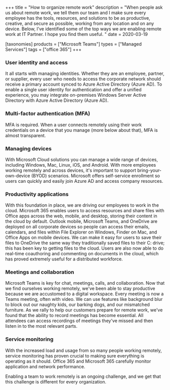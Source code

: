 +++
title = "How to organize remote work"
description = "When people ask us about remote work, we tell them our team and I make sure every employee has the tools, resources, and solutions to be as productive, creative, and secure as possible, working from any location and on any device. Below, I’ve identified some of the top ways we are enabling remote work at IT Partner. I hope you find them useful. "
date = 2020-03-19

[taxonomies]
products = ["Microsoft Teams"]
types = ["Managed Services"]
tags = ["office 365"]
+++

### User identity and access

It all starts with managing identities. Whether they are an employee,
partner, or supplier, every user who needs to access the corporate
network should receive a primary account synced to Azure Active
Directory (Azure AD). To enable a single user identity for
authentication and offer a unified experience, you may integrate
on-premises Windows Server Active Directory with Azure Active Directory
(Azure AD).

### Multi-factor authentication (MFA)

MFA is required. When a user connects remotely using their work
credentials on a device that you manage (more below about that), MFA
is almost transparent.

### Managing devices

With Microsoft Cloud solutions you can manage a wide range of devices,
including Windows, Mac, Linux, iOS, and Android. With more employees
working remotely and across devices, it's important to support
bring-your-own-device (BYOD) scenarios. Microsoft offers
self-service enrollment so users can quickly and easily join Azure AD
and access company resources.

### Productivity applications

With this foundation in place, we are driving our employees to work in
the cloud. Microsoft 365 enables users to access resources and share
files with Office apps across the web, mobile, and desktop, storing
their content in the cloud by default. Outlook mobile, Microsoft Teams,
and OneDrive are deployed on all corporate devices so people can access
their emails, calendars, and files within File Explorer on Windows,
Finder on Mac, and Office Apps on mobile devices. We can make it easy
for users to save their files to OneDrive the same way they
traditionally saved files to their C: drive; this has been key to
getting files to the cloud. Users are also now able to do real-time
coauthoring and commenting on documents in the cloud, which has proved
extremely useful for a distributed workforce.

### Meetings and collaboration

Microsoft Teams is key for chat, meetings, calls, and collaboration.
Now that we find ourselves working remotely, we've been able to stay
productive because we are accustomed to a digital workspace. Every
meeting is now a Teams meeting, often with video. We can use features
like background blur to block out our naughty kids, our barking dogs,
and our mismatched furniture. As we rally to help our customers prepare
for remote work, we've found that the ability to record meetings has
become essential. All attendees can access recordings of meetings
they've missed and then listen in to the most relevant parts.

### Service monitoring

With the increased load and usage from so many people working remotely,
service monitoring has proven crucial to making sure everything is
operating as it should. Office 365 and Microsoft 365 carefully monitor
application and network performance.

Enabling a team to work remotely is an ongoing challenge, and we get
that this challenge is different for every organization.
